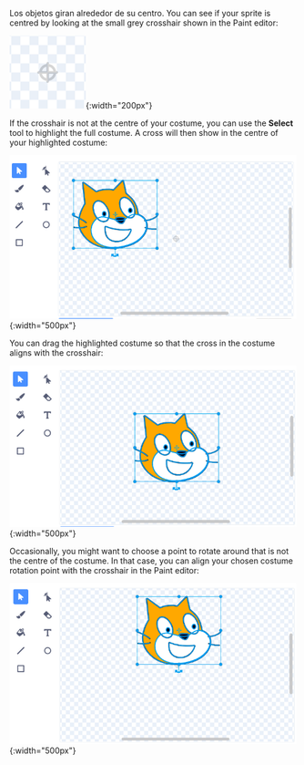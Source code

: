 Los objetos giran alrededor de su centro. You can see if your sprite is centred by looking at the small grey crosshair shown in the Paint editor:

![The crosshair.](images/crosshair.png){:width="200px"}

If the crosshair is not at the centre of your costume, you can use the **Select** tool to highlight the full costume. A cross will then show in the centre of your highlighted costume:

![The cross in the centre of the costume is not aligned with the crosshair.](images/off-centre-crosshair.png){:width="500px"}

You can drag the highlighted costume so that the cross in the costume aligns with the crosshair:

![The cross in the costume aligned with the crosshair.](images/centre-crosshair.png){:width="500px"}

Occasionally, you might want to choose a point to rotate around that is not the centre of the costume. In that case, you can align your chosen costume rotation point with the crosshair in the Paint editor:

![A rotation point at the bottom of the costume is aligned with the crosshair.](images/rotation-point.png){:width="500px"}
